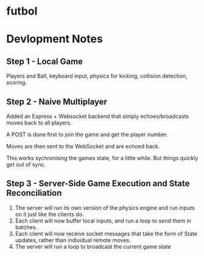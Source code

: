 # futbol

# Devlopment Notes

## Step 1 - Local Game

Players and Ball, keyboard input, physics for kicking, collision detection, scoring.

## Step 2 - Naive Multiplayer

Added an Express + Websocket backend that simply echoes/broadcasts moves back to all players.

A POST is done first to join the game and get the player number.

Moves are then sent to the WebSocket and are echoed back.

This works sychronising the games state, for a little while. But things quickly get out of sync.

## Step 3 - Server-Side Game Execution and State Reconciliation

1. The server will run its own version of the physics engine and run inputs on it just like the clients do. 
2. Each client will now buffer local inputs, and run a loop to send them in batches.
3. Each client will now receive socket messages that take the form of State updates, rather than individual remote moves.
4. The server will run a loop to broadcast the current game state